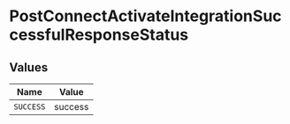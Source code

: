 # PostConnectActivateIntegrationSuccessfulResponseStatus


## Values

| Name      | Value     |
| --------- | --------- |
| `SUCCESS` | success   |